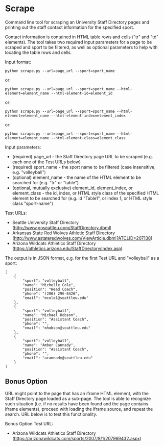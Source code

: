 # Scrape

Command line tool for scraping an University Staff Directory pages and printing out the staff contact information for the specified sport. 

Contact information is contained in HTML table rows and cells ("tr" and "td" elements). The tool takes two required input parameters for a page to be scraped and sport to be filtered, as well as optional parameters to help with locating the table rows and cells.

Input format:

    python scrape.py --url=page_url --sport=sport_name

or:

    python scrape.py --url=page_url --sport=sport_name --html-element=element_name --html-element-id=element_id

or:

    python scrape.py --url=page_url --sport=sport_name --html-element=element_name --html-element-index=element_index 

or:

    python scrape.py --url=page_url --sport=sport_name --html-element=element_name --html-element-class=element_class

Input parameters:

- (required) page_url - the Staff Directory page URL to be scraped (e.g. each one of the Test URLs below)
- (required) sport_name - the sport name to be filtered (case insensitive, e.g. "volleyball")
- (optional) element_name - the name of the HTML element to be searched for (e.g. "tr" or "table")
- (optional, mutually exclusive) element_id, element_index, or element_class - the id, index, or HTML style class of the specified HTML element to be searched for (e.g. id "Table1", or index 1, or HTML style class "sport-name")

Test URLs:

- Seattle University Staff Directory (http://www.goseattleu.com/StaffDirectory.dbml)
- Arkansas State Red Wolves Athletic Staff Directory (http://www.astateredwolves.com/ViewArticle.dbml?ATCLID=207138)
- Arizona Wildcats Athletics Staff Directory (https://athletics.arizona.edu/StaffDirectory/index.asp)

The output is in JSON format, e.g. for the first Test URL and "volleyball" as a sport:

    [
        {
            "sport": "volleyball",
            "name": "Michelle Cole",
            "position": "Head Coach",
            "phone": "(206) 296-6426",
            "email": "mcole1@seattleu.edu"
        },
        {
            "sport": "volleyball",
            "name": "Michael Hobson",
            "position": "Assistant Coach",
            "phone": "",
            "email": "mhobson@seattleu.edu"
        },
        {
            "sport": "volleyball",
            "name": "Amber Cannady",
            "position": "Assistant Coach",
            "phone": "",
            "email": "acannady@seattleu.edu"
        }      
    ]

## Bonus Option

URL might point to the page that has an iframe HTML element, with the Staff Directory page loaded as a sub-page. The tool is able to recognize such situation (i.e. if no results have been found and the page contains iframe elements), proceed with loading the iframe source, and repeat the search. URL below is to test this functionality.

Bonus Option Test URL:
- Arizona Wildcats Athletics Staff Directory (https://arizonawildcats.com/sports/2007/8/1/207969432.aspx)
